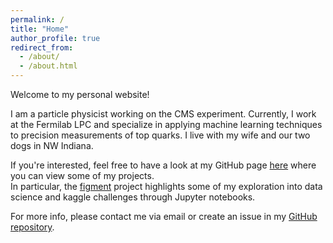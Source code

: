 ```yaml
---
permalink: /
title: "Home"
author_profile: true
redirect_from: 
  - /about/
  - /about.html
---
```


Welcome to my personal website!

I am a particle physicist working on the CMS experiment.
Currently, I work at the Fermilab LPC and specialize in 
applying machine learning techniques to precision measurements of top quarks.
I live with my wife and our two dogs in NW Indiana.

If you're interested, feel free to have a look at my GitHub page 
[here](https://github.com/demarley) 
where you can view some of my projects.  
In particular, the [figment](https://github.com/demarley/figment) 
project highlights some of my exploration into data science and kaggle challenges through Jupyter notebooks.

For more info, please contact me via email or create an issue
in my [GitHub repository](https://github.com/demarley/demarley.github.io).
